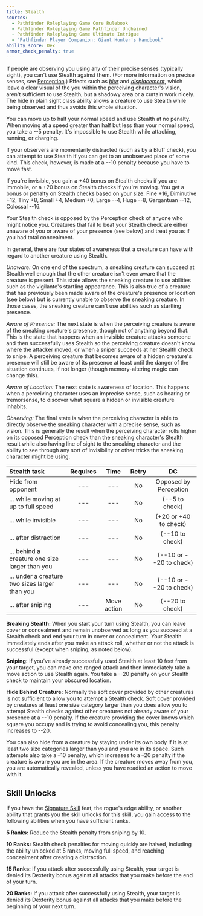 ```yaml
---
title: Stealth
sources:
  - Pathfinder Roleplaying Game Core Rulebook
  - Pathfinder Roleplaying Game Pathfinder Unchained
  - Pathfinder Roleplaying Game Ultimate Intrigue
  - "Pathfinder Player Companion: Giant Hunter's Handbook"
ability_score: Dex
armor_check_penalty: true
---
```


If people are observing you using any of their precise senses (typically sight), you can't use Stealth against them. (For more information on precise senses, see [Perception](/skills/perception/).) Effects such as [*blur*](/spells/blur/) and [*displacement*](/spells/displacement/), which leave a clear visual of the you within the perceiving character's vision, aren't sufficient to use Stealth, but a shadowy area or a curtain work nicely. The hide in plain sight class ability allows a creature to use Stealth while being observed and thus avoids this whole situation.

You can move up to half your normal speed and use Stealth at no penalty. When moving at a speed greater than half but less than your normal speed, you take a --5 penalty. It's impossible to use Stealth while attacking, running, or charging.

If your observers are momentarily distracted (such as by a Bluff check), you can attempt to use Stealth if you can get to an unobserved place of some kind. This check, however, is made at a --10 penalty because you have to move fast.

If you're invisible, you gain a +40 bonus on Stealth checks if you are immobile, or a +20 bonus on Stealth checks if you're moving. You get a bonus or penalty on Stealth checks based on your size: Fine +16, Diminutive +12, Tiny +8, Small +4, Medium +0, Large --4, Huge --8, Gargantuan --12, Colossal --16.

Your Stealth check is opposed by the Perception check of anyone who might notice you. Creatures that fail to beat your Stealth check are either unaware of you or aware of your presence (see below) and treat you as if you had total concealment.

In general, there are four states of awareness that a creature can have with regard to another creature using Stealth.

*Unaware:* On one end of the spectrum, a sneaking creature can succeed at Stealth well enough that the other creature isn't even aware that the creature is present. This state allows the sneaking creature to use abilities such as the vigilante's startling appearance. This is also true of a creature that has previously been made aware of the creature's presence or location (see below) but is currently unable to observe the sneaking creature. In those cases, the sneaking creature can't use abilities such as startling presence.

*Aware of Presence:* The next state is when the perceiving creature is aware of the sneaking creature's presence, though not of anything beyond that. This is the state that happens when an invisible creature attacks someone and then successfully uses Stealth so the perceiving creature doesn't know where the attacker moved, or when a sniper succeeds at her Stealth check to snipe. A perceiving creature that becomes aware of a hidden creature's presence will still be aware of its presence at least until the danger of the situation continues, if not longer (though memory-altering magic can change this).

*Aware of Location:* The next state is awareness of location. This happens when a perceiving character uses an imprecise sense, such as hearing or tremorsense, to discover what square a hidden or invisible creature inhabits.

*Observing:* The final state is when the perceiving character is able to directly observe the sneaking character with a precise sense, such as vision. This is generally the result when the perceiving character rolls higher on its opposed Perception check than the sneaking character's Stealth result while also having line of sight to the sneaking character and the ability to see through any sort of invisibility or other tricks the sneaking character might be using.

| Stealth task                                   | Requires |    Time     | Retry |           DC            |
|:-----------------------------------------------|:--------:|:-----------:|:-----:|:-----------------------:|
| Hide from opponent                             |   ---    |     ---     |  No   |  Opposed by Perception  |
| ... while moving at up to full speed           |   ---    |     ---     |  No   |     (--5 to check)      |
| ... while invisible                            |   ---    |     ---     |  No   |  (+20 or +40 to check)  |
| ... after distraction                          |   ---    |     ---     |  No   |     (--10 to check)     |
| ... behind a creature one size larger than you |   ---    |     ---     |  No   | (--10 or --20 to check) |
| ... under a creature two sizes larger than you |   ---    |     ---     |  No   | (--10 or --20 to check) |
| ... after sniping                              |   ---    | Move action |  No   |     (--20 to check)     |

**Breaking Stealth:** When you start your turn using Stealth, you can leave cover or concealment and remain unobserved as long as you succeed at a Stealth check and end your turn in cover or concealment. Your Stealth immediately ends after you make an attack roll, whether or not the attack is successful (except when sniping, as noted below).

**Sniping:** If you've already successfully used Stealth at least 10 feet from your target, you can make one ranged attack and then immediately take a move action to use Stealth again. You take a --20 penalty on your Stealth check to maintain your obscured location.

**Hide Behind Creature:** Normally the soft cover provided by other creatures is not sufficient to allow you to attempt a Stealth check. Soft cover provided by creatures at least one size category larger than you does allow you to attempt Stealth checks against other creatures not already aware of your presence at a --10 penalty. If the creature providing the cover knows which square you occupy and is trying to avoid concealing you, this penalty increases to --20.

You can also hide from a creature by staying under its own body if it is at least two size categories larger than you and you are in its space. Such attempts also take a –10 penalty, which increases to a –20 penalty if the creature is aware you are in the area. If the creature moves away from you, you are automatically revealed, unless you have readied an action to move with it.

## Skill Unlocks

If you have the [Signature Skill](/feats/signature-skill/) feat, the rogue's edge ability, or another ability that grants you the skill unlocks for this skill, you gain access to the following abilities when you have sufficient ranks.

**5 Ranks:** Reduce the Stealth penalty from sniping by 10.

**10 Ranks:** Stealth check penalties for moving quickly are halved, including the ability unlocked at 5 ranks, moving full speed, and reaching concealment after creating a distraction.

**15 Ranks:** If you attack after successfully using Stealth, your target is denied its Dexterity bonus against all attacks that you make before the end of your turn.

**20 Ranks:** If you attack after successfully using Stealth, your target is denied its Dexterity bonus against all attacks that you make before the beginning of your next turn.
